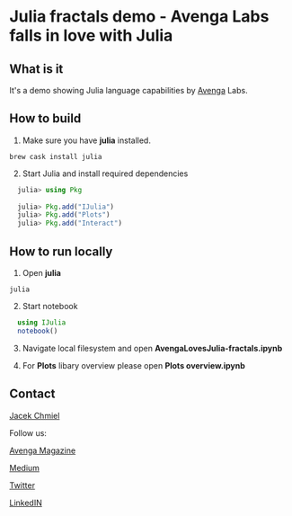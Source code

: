 # Julia fractals demo - Avenga Labs falls in love with Julia

## What is it

It's a demo showing Julia language capabilities by [Avenga](https://avenga.com) Labs.

## How to build

1. Make sure you have **julia** installed.

```brew cask install julia```

2. Start Julia and install required dependencies
```julia
  julia> using Pkg
    
  julia> Pkg.add("IJulia")
  julia> Pkg.add("Plots")
  julia> Pkg.add("Interact")
  ```

## How to run locally

1. Open **julia**

`julia`

2. Start notebook

```julia
  using IJulia
  notebook()
```

3. Navigate local filesystem and open **AvengaLovesJulia-fractals.ipynb**

4. For **Plots** libary overview please open **Plots overview.ipynb**

## Contact

[Jacek Chmiel](jacek.chmiel@avenga.com)

Follow us:

[Avenga Magazine](https://avenga.com/magazine)

[Medium](https://medium.com/avenga)

[Twitter](https://twitter.com/avenga_global)

[LinkedIN](https://www.linkedin.com/company/avenga/)
